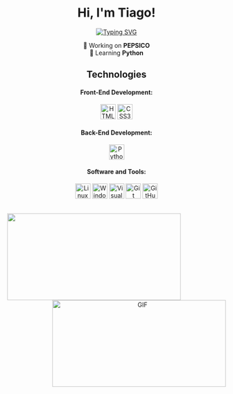 <h1 align="center">Hi, I'm Tiago!</h1>
<p align="center">
  <a href="https://github.com/TiagoGrebogi">
    <img src="https://readme-typing-svg.demolab.com?font=Fira+Code&weight=100&size=30&duration=3000&pause=1000&color=00b5d5&center=true&multiline=true&random=false&width=435&lines=Software+Engineer" alt="Typing SVG" />
  </a>
</p>

<p align="center">
  💼 Working on <strong>PEPSICO</strong>
  <br>
  📝 Learning <strong>Python</strong>
</p>

<div align="center">
  <h2>Technologies</h2>
  <h4>Front-End Development:</h4>
  <img src="https://img.shields.io/badge/HTML5-E34F26?style=for-the-badge&logo=html5&logoColor=white" alt="HTML5" height="35">
  <img src="https://img.shields.io/badge/CSS3-1572B6?style=for-the-badge&logo=css3&logoColor=white" alt="CSS3" height="35">
  <h4>Back-End Development:</h4>
  <img src="https://img.shields.io/badge/Python-FFD43B?style=for-the-badge&logo=python&logoColor=blue" alt="Python" height="35">
  <h4>Software and Tools:</h4>
  <img src="https://img.shields.io/badge/Linux-FCC624?style=for-the-badge&logo=linux&logoColor=black" alt="Linux" height="35">
  <img src="https://img.shields.io/badge/Windows-0078D6?style=for-the-badge&logo=windows&logoColor=white" alt="Windows" height="35">
  <img src="https://img.shields.io/badge/Visual_Studio_Code-0078D4?style=for-the-badge&logo=visual%20studio%20code&logoColor=white" alt="Visual Studio Code" height="35">
  <img src="https://img.shields.io/badge/GIT-E44C30?style=for-the-badge&logo=git&logoColor=white" alt="Git" height="35">
  <img src="https://img.shields.io/badge/GitHub-100000?style=for-the-badge&logo=github&logoColor=white" alt="GitHub" height="35">
  
</div>

<br>
<p align="center">

  
  <span>
    <img height="200" width="400" align="left" src="https://github-readme-stats.vercel.app/api/top-langs/?username=TiagoGrebogi&layout=compact&langs_count=7&theme=dark" />
    <img align="right" height="200" width="400" alt="GIF" src="https://64.media.tumblr.com/0870408ef69639327475f93f665ac490/92c7bc6db974c4d5-ab/s2048x3072/ee299068d73c2a392fc857eef0b8dd7bb830351e.gif">
  </span>
</p>
